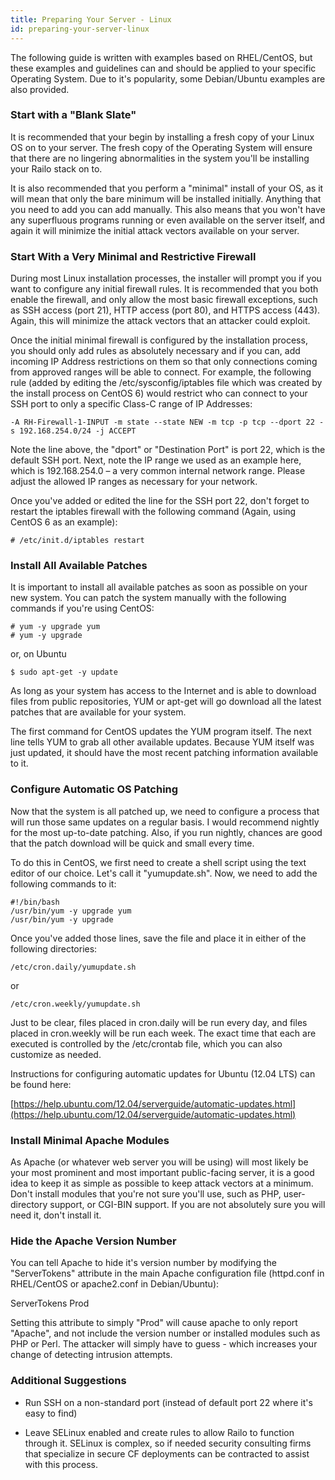 ```yaml
---
title: Preparing Your Server - Linux
id: preparing-your-server-linux
---
```


The following guide is written with examples based on RHEL/CentOS, but these examples and guidelines can and should be applied to your specific Operating System. Due to it's popularity, some Debian/Ubuntu examples are also provided.

### Start with a "Blank Slate" ###

It is recommended that your begin by installing a fresh copy of your Linux OS on to your server. The fresh copy of the Operating System will ensure that there are no lingering abnormalities in the system you'll be installing your Railo stack on to.

It is also recommended that you perform a "minimal" install of your OS, as it will mean that only the bare minimum will be installed initially. Anything that you need to add you can add manually. This also means that you won't have any superfluous programs running or even available on the server itself, and again it will minimize the initial attack vectors available on your server.

### Start With a Very Minimal and Restrictive Firewall ###

During most Linux installation processes, the installer will prompt you if you want to configure any initial firewall rules. It is recommended that you both enable the firewall, and only allow the most basic firewall exceptions, such as SSH access (port 21), HTTP access (port 80), and HTTPS access (443). Again, this will minimize the attack vectors that an attacker could exploit.

Once the initial minimal firewall is configured by the installation process, you should only add rules as absolutely necessary and if you can, add incoming IP Address restrictions on them so that only connections coming from approved ranges will be able to connect. For example, the following rule (added by editing the /etc/sysconfig/iptables file which was created by the install process on CentOS 6) would restrict who can connect to your SSH port to only a specific Class-C range of IP Addresses:

	-A RH-Firewall-1-INPUT -m state --state NEW -m tcp -p tcp --dport 22 -s 192.168.254.0/24 -j ACCEPT

Note the line above, the "dport" or "Destination Port" is port 22, which is the default SSH port. Next, note the IP range we used as an example here, which is 192.168.254.0 – a very common internal network range. Please adjust the allowed IP ranges as necessary for your network.

Once you've added or edited the line for the SSH port 22, don't forget to restart the iptables firewall with the following command (Again, using CentOS 6 as an example):

	# /etc/init.d/iptables restart

### Install All Available Patches ###

It is important to install all available patches as soon as possible on your new system. You can patch the system manually with the following commands if you're using CentOS:

	# yum -y upgrade yum
	# yum -y upgrade

or, on Ubuntu

	$ sudo apt-get -y update

As long as your system has access to the Internet and is able to download files from public repositories, YUM or apt-get will go download all the latest patches that are available for your system.

The first command for CentOS updates the YUM program itself. The next line tells YUM to grab all other available updates. Because YUM itself was just updated, it should have the most recent patching information available to it.

### Configure Automatic OS Patching ###

Now that the system is all patched up, we need to configure a process that will run those same updates on a regular basis. I would recommend nightly for the most up-to-date patching. Also, if you run nightly, chances are good that the patch download will be quick and small every time.

To do this in CentOS, we first need to create a shell script using the text editor of our choice. Let's call it "yumupdate.sh". Now, we need to add the following commands to it:

	#!/bin/bash
	/usr/bin/yum -y upgrade yum
	/usr/bin/yum -y upgrade

Once you've added those lines, save the file and place it in either of the following directories:

	/etc/cron.daily/yumupdate.sh

or 

	/etc/cron.weekly/yumupdate.sh

Just to be clear, files placed in cron.daily will be run every day, and files placed in cron.weekly will be run each week. The exact time that each are executed is controlled by the /etc/crontab file, which you can also customize as needed.

Instructions for configuring automatic updates for Ubuntu (12.04 LTS) can be found here:

[https://help.ubuntu.com/12.04/serverguide/automatic-updates.html](https://help.ubuntu.com/12.04/serverguide/automatic-updates.html)

### Install Minimal Apache Modules ###

As Apache (or whatever web server you will be using) will most likely be your most prominent and most important public-facing server, it is a good idea to keep it as simple as possible to keep attack vectors at a minimum. Don't install modules that you're not sure you'll use, such as PHP, user-directory support, or CGI-BIN support. If you are not absolutely sure you will need it, don't install it.


### Hide the Apache Version Number ###

You can tell Apache to hide it's version number by modifying the "ServerTokens" attribute in the main Apache configuration file (httpd.conf in RHEL/CentOS or apache2.conf in Debian/Ubuntu):

ServerTokens Prod

Setting this attribute to simply "Prod" will cause apache to only report "Apache", and not include the version number or installed modules such as PHP or Perl. The attacker will simply have to guess - which increases your change of detecting intrusion attempts.

### Additional Suggestions ###

* Run SSH on a non-standard port (instead of default port 22 where it's easy to find)

* Leave SELinux enabled and create rules to allow Railo to function through it. SELinux is complex, so if needed security consulting firms that specialize in secure CF deployments can be contracted to assist with this process.